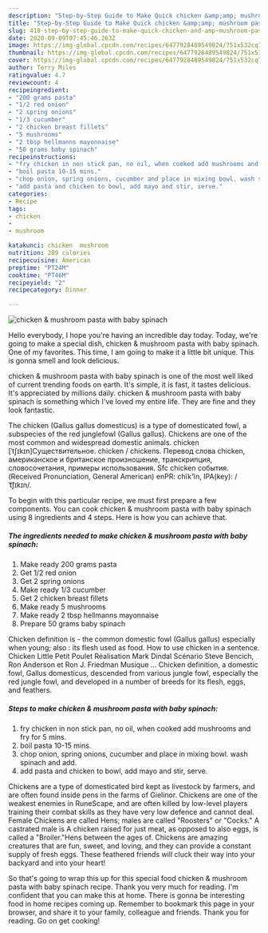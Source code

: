 ```yaml
---
description: "Step-by-Step Guide to Make Quick chicken &amp;amp; mushroom pasta with baby spinach"
title: "Step-by-Step Guide to Make Quick chicken &amp;amp; mushroom pasta with baby spinach"
slug: 418-step-by-step-guide-to-make-quick-chicken-and-amp-mushroom-pasta-with-baby-spinach
date: 2020-09-09T07:45:46.263Z
image: https://img-global.cpcdn.com/recipes/6477928489549824/751x532cq70/chicken-mushroom-pasta-with-baby-spinach-recipe-main-photo.jpg
thumbnail: https://img-global.cpcdn.com/recipes/6477928489549824/751x532cq70/chicken-mushroom-pasta-with-baby-spinach-recipe-main-photo.jpg
cover: https://img-global.cpcdn.com/recipes/6477928489549824/751x532cq70/chicken-mushroom-pasta-with-baby-spinach-recipe-main-photo.jpg
author: Terry Miles
ratingvalue: 4.7
reviewcount: 4
recipeingredient:
- "200 grams pasta"
- "1/2 red onion"
- "2 spring onions"
- "1/3 cucumber"
- "2 chicken breast fillets"
- "5 mushrooms"
- "2 tbsp hellmanns mayonnaise"
- "50 grams baby spinach"
recipeinstructions:
- "fry chicken in non stick pan, no oil, when cooked add mushrooms and fry for 5 mins."
- "boil pasta 10-15 mins."
- "chop onion, spring onions, cucumber and place in mixing bowl. wash spinach and add."
- "add pasta and chicken to bowl, add mayo and stir, serve."
categories:
- Recipe
tags:
- chicken
- 
- mushroom

katakunci: chicken  mushroom 
nutrition: 289 calories
recipecuisine: American
preptime: "PT24M"
cooktime: "PT46M"
recipeyield: "2"
recipecategory: Dinner

---
```



![chicken &amp; mushroom pasta with baby spinach](https://img-global.cpcdn.com/recipes/6477928489549824/751x532cq70/chicken-mushroom-pasta-with-baby-spinach-recipe-main-photo.jpg)

Hello everybody, I hope you're having an incredible day today. Today, we're going to make a special dish, chicken &amp; mushroom pasta with baby spinach. One of my favorites. This time, I am going to make it a little bit unique. This is gonna smell and look delicious.

chicken &amp; mushroom pasta with baby spinach is one of the most well liked of current trending foods on earth. It's simple, it is fast, it tastes delicious. It's appreciated by millions daily. chicken &amp; mushroom pasta with baby spinach is something which I've loved my entire life. They are fine and they look fantastic.

The chicken (Gallus gallus domesticus) is a type of domesticated fowl, a subspecies of the red junglefowl (Gallus gallus). Chickens are one of the most common and widespread domestic animals. chicken [ˈtʃɪkɪn]Существительное. chicken / chickens. Перевод слова chicken, американское и британское произношение, транскрипция, словосочетания, примеры использования. Sfc chicken события. (Received Pronunciation, General American) enPR: chĭk&#39;ĭn, IPA(key): /ˈt͡ʃɪkɪn/.


To begin with this particular recipe, we must first prepare a few components. You can cook chicken &amp; mushroom pasta with baby spinach using 8 ingredients and 4 steps. Here is how you can achieve that.

<!--inarticleads1-->

##### The ingredients needed to make chicken &amp; mushroom pasta with baby spinach:

1. Make ready 200 grams pasta
1. Get 1/2 red onion
1. Get 2 spring onions
1. Make ready 1/3 cucumber
1. Get 2 chicken breast fillets
1. Make ready 5 mushrooms
1. Make ready 2 tbsp hellmanns mayonnaise
1. Prepare 50 grams baby spinach


Chicken definition is - the common domestic fowl (Gallus gallus) especially when young; also : its flesh used as food. How to use chicken in a sentence. Chicken Little Petit Poulet Réalisation Mark Dindal Scénario Steve Bencich, Ron Anderson et Ron J. Friedman Musique … Chicken definition, a domestic fowl, Gallus domesticus, descended from various jungle fowl, especially the red jungle fowl, and developed in a number of breeds for its flesh, eggs, and feathers. 

<!--inarticleads2-->

##### Steps to make chicken &amp; mushroom pasta with baby spinach:

1. fry chicken in non stick pan, no oil, when cooked add mushrooms and fry for 5 mins.
1. boil pasta 10-15 mins.
1. chop onion, spring onions, cucumber and place in mixing bowl. wash spinach and add.
1. add pasta and chicken to bowl, add mayo and stir, serve.


Chickens are a type of domesticated bird kept as livestock by farmers, and are often found inside pens in the farms of Gielinor. Chickens are one of the weakest enemies in RuneScape, and are often killed by low-level players training their combat skills as they have very low defence and cannot deal. Female Chickens are called Hens; males are called &#34;Roosters&#34; or &#34;Cocks.&#34; A castrated male is A chicken raised for just meat, as opposed to also eggs, is called a &#34;Broiler.&#34;Hens between the ages of. Chickens are amazing creatures that are fun, sweet, and loving, and they can provide a constant supply of fresh eggs. These feathered friends will cluck their way into your backyard and into your heart! 

So that's going to wrap this up for this special food chicken &amp; mushroom pasta with baby spinach recipe. Thank you very much for reading. I'm confident that you can make this at home. There is gonna be interesting food in home recipes coming up. Remember to bookmark this page in your browser, and share it to your family, colleague and friends. Thank you for reading. Go on get cooking!
